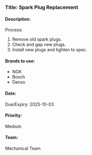 ### Title: Spark Plug Replacement

#### Description:
Process:
1. Remove old spark plugs.
2. Check and gap new plugs.
3. Install new plugs and tighten to spec.

#### Brands to use:
- NGK
- Bosch
- Denso

#### Date:
Due/Expiry: 2025-10-03

#### Priority:
Medium

#### Team:
Mechanical Team
